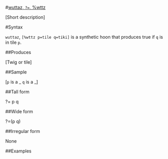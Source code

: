 #[wuttaz, `?=`, %wttz](#wttz)

[Short description]

#Syntax

`wuttaz`, `[%wttz p=tile q=tiki]` is a synthetic hoon that
produces true if `q` is in tile `p`.

##Produces

[Twig or tile]

##Sample

[`p` is a _
`q` is a _]

##Tall form

?=  p
        q

##Wide form

?=(p q)

##Irregular form

None

##Examples
